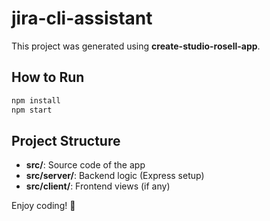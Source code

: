 # jira-cli-assistant

  This project was generated using **create-studio-rosell-app**.

  ## How to Run

  ```bash
  npm install
  npm start
  ```

  ## Project Structure

  - **src/**: Source code of the app
  - **src/server/**: Backend logic (Express setup)
  - **src/client/**: Frontend views (if any)

  Enjoy coding! 🎉